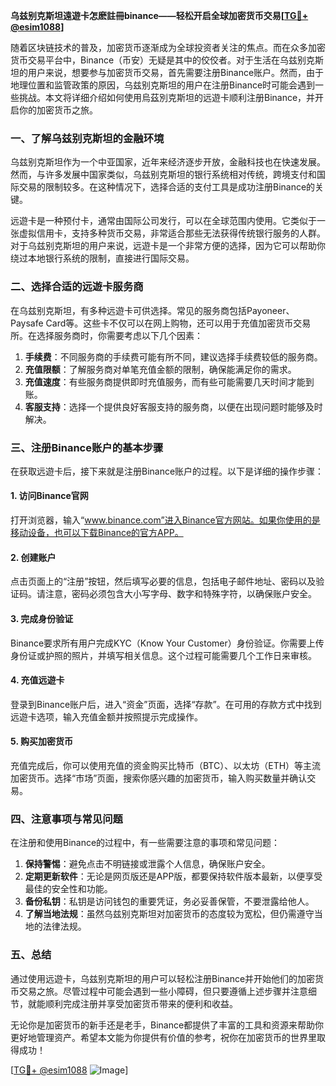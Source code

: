 **乌兹别克斯坦遠遊卡怎麽註冊binance——轻松开启全球加密货币交易[[TG💪+ @esim1088](https://t.me/s/esim1088)]**

随着区块链技术的普及，加密货币逐渐成为全球投资者关注的焦点。而在众多加密货币交易平台中，Binance（币安）无疑是其中的佼佼者。对于生活在乌兹别克斯坦的用户来说，想要参与加密货币交易，首先需要注册Binance账户。然而，由于地理位置和监管政策的原因，乌兹别克斯坦的用户在注册Binance时可能会遇到一些挑战。本文将详细介绍如何使用烏茲別克斯坦的远遊卡顺利注册Binance，并开启你的加密货币之旅。

### 一、了解乌兹别克斯坦的金融环境

乌兹别克斯坦作为一个中亚国家，近年来经济逐步开放，金融科技也在快速发展。然而，与许多发展中国家类似，乌兹别克斯坦的银行系统相对传统，跨境支付和国际交易的限制较多。在这种情况下，选择合适的支付工具是成功注册Binance的关键。

远遊卡是一种预付卡，通常由国际公司发行，可以在全球范围内使用。它类似于一张虚拟信用卡，支持多种货币交易，非常适合那些无法获得传统银行服务的人群。对于乌兹别克斯坦的用户来说，远遊卡是一个非常方便的选择，因为它可以帮助你绕过本地银行系统的限制，直接进行国际交易。

### 二、选择合适的远遊卡服务商

在乌兹别克斯坦，有多种远遊卡可供选择。常见的服务商包括Payoneer、Paysafe Card等。这些卡不仅可以在网上购物，还可以用于充值加密货币交易所。在选择服务商时，你需要考虑以下几个因素：

1. **手续费**：不同服务商的手续费可能有所不同，建议选择手续费较低的服务商。
2. **充值限额**：了解服务商对单笔充值金额的限制，确保能满足你的需求。
3. **充值速度**：有些服务商提供即时充值服务，而有些可能需要几天时间才能到账。
4. **客服支持**：选择一个提供良好客服支持的服务商，以便在出现问题时能够及时解决。

### 三、注册Binance账户的基本步骤

在获取远遊卡后，接下来就是注册Binance账户的过程。以下是详细的操作步骤：

#### 1. 访问Binance官网

打开浏览器，输入“www.binance.com”进入Binance官方网站。如果你使用的是移动设备，也可以下载Binance的官方APP。

#### 2. 创建账户

点击页面上的“注册”按钮，然后填写必要的信息，包括电子邮件地址、密码以及验证码。请注意，密码必须包含大小写字母、数字和特殊字符，以确保账户安全。

#### 3. 完成身份验证

Binance要求所有用户完成KYC（Know Your Customer）身份验证。你需要上传身份证或护照的照片，并填写相关信息。这个过程可能需要几个工作日来审核。

#### 4. 充值远遊卡

登录到Binance账户后，进入“资金”页面，选择“存款”。在可用的存款方式中找到远遊卡选项，输入充值金额并按照提示完成操作。

#### 5. 购买加密货币

充值完成后，你可以使用充值的资金购买比特币（BTC）、以太坊（ETH）等主流加密货币。选择“市场”页面，搜索你感兴趣的加密货币，输入购买数量并确认交易。

### 四、注意事项与常见问题

在注册和使用Binance的过程中，有一些需要注意的事项和常见问题：

1. **保持警惕**：避免点击不明链接或泄露个人信息，确保账户安全。
2. **定期更新软件**：无论是网页版还是APP版，都要保持软件版本最新，以便享受最佳的安全性和功能。
3. **备份私钥**：私钥是访问钱包的重要凭证，务必妥善保管，不要泄露给他人。
4. **了解当地法规**：虽然乌兹别克斯坦对加密货币的态度较为宽松，但仍需遵守当地的法律法规。

### 五、总结

通过使用远遊卡，乌兹别克斯坦的用户可以轻松注册Binance并开始他们的加密货币交易之旅。尽管过程中可能会遇到一些小障碍，但只要遵循上述步骤并注意细节，就能顺利完成注册并享受加密货币带来的便利和收益。

无论你是加密货币的新手还是老手，Binance都提供了丰富的工具和资源来帮助你更好地管理资产。希望本文能为你提供有价值的参考，祝你在加密货币的世界里取得成功！

[[TG💪+ @esim1088](https://t.me/s/esim1088) ![Image](https://i.postimg.cc/4NQfJmqS/Snipaste-2025-05-13-00-14-12.png)]